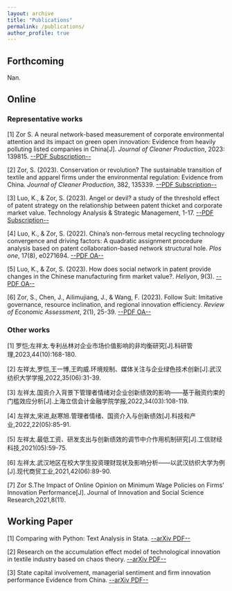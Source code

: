 ```yaml
---
layout: archive
title: "Publications"
permalink: /publications/
author_profile: true
---
```


## Forthcoming

Nan.

## Online

### Representative works

[1] Zor S. A neural network-based measurement of corporate environmental attention and its impact on green open innovation: Evidence from heavily polluting listed companies in China[J]. *Journal of Cleaner Production*, 2023: 139815. [--PDF Subscription--](https://www.sciencedirect.com/science/article/abs/pii/S0959652623039732)

[2] Zor, S. (2023). Conservation or revolution? The sustainable transition of textile and apparel firms under the environmental regulation: Evidence from China. *Journal of Cleaner Production*, 382, 135339. [--PDF Subscription--](https://www.sciencedirect.com/science/article/abs/pii/S0959652622049137)

[3] Luo, K., & Zor, S. (2023). Angel or devil? a study of the threshold effect of patent strategy on the relationship between patent thicket and corporate market value. Technology Analysis & Strategic Management, 1-17.  [--PDF Subscription--](https://www.tandfonline.com/doi/abs/10.1080/09537325.2023.2209220)

[4] Luo, K., & Zor, S. (2022). China’s non-ferrous metal recycling technology convergence and driving factors: A quadratic assignment procedure analysis based on patent collaboration-based network structural hole. *Plos one*, 17(8), e0271694. [--PDF OA--](https://www.cell.com/heliyon/pdf/S2405-8440(23)01565-7.pdf)

[5] Luo, K., & Zor, S. (2023). How does social network in patent provide changes in the Chinese manufacturing firm market value?. *Heliyon*, 9(3). [--PDF OA--](https://www.cell.com/heliyon/pdf/S2405-8440(23)01565-7.pdf)

[6] Zor, S., Chen, J., Ailimujiang, J., & Wang, F. (2023). Follow Suit: Imitative governance, resource inclination, and regional innovation efficiency. *Review of Economic Assessment*, 2(1), 25-39. [--PDF OA--](http://anser.press/index.php/rea/article/view/153/278)

### Other works

[1] 罗恺;左祥太.专利丛林对企业市场价值影响的非均衡研究[J].科研管理,2023,44(10):168-180.

[2] 左祥太,罗恺,王一博,王昀威.环境规制、媒体关注与企业绿色技术创新[J].武汉纺织大学学报,2022,35(06):31-39.

[3] 左祥太.国资介入背景下管理者情绪对企业创新绩效的影响——基于融资约束的门槛效应分析[J].上海立信会计金融学院学报,2022,34(03):108-119.

[4] 左祥太,宋进,赵寒旭.管理者情绪、国资介入与创新绩效[J].科技和产业,2022,22(05):85-91.

[5] 左祥太.最低工资、研发支出与创新绩效的调节中介作用机制研究[J].工信财经科技,2021(05):59-75.

[6] 左祥太.武汉地区在校大学生投资理财现状及影响分析——以武汉纺织大学为例[J].现代商贸工业,2021,42(06):89-90.

[7] Zor S.The Impact of Online Opinion on Minimum Wage Policies on Firms’ Innovation Performance[J]. Journal of Innovation and Social Science Research,2021,8(11).

## Working Paper

[1] Comparing with Python: Text Analysis in Stata. [--arXiv PDF--](https://arxiv.org/abs/2307.10480)

[2] Research on the accumulation effect model of technological innovation in textile industry based on chaos theory. [--arXiv PDF--](https://arxiv.org/abs/2204.08340)

[3] State capital involvement, managerial sentiment and firm innovation performance Evidence from China. [--arXiv PDF--](https://arxiv.org/abs/2204.04860)




